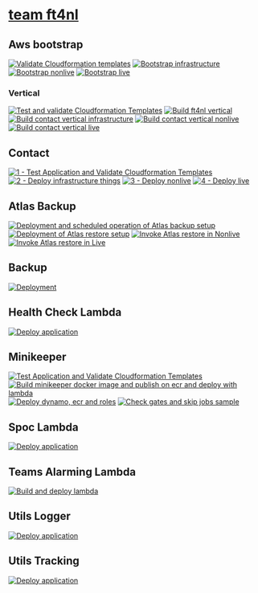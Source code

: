 # [team ft4nl](https://github.com/orgs/otto-ec/teams/ft4nl/repositories)

## Aws bootstrap
[![Validate Cloudformation templates](https://github.com/otto-ec/ft4nl_aws-bootstrap/actions/workflows/1-test-validate.yaml/badge.svg)](https://github.com/otto-ec/ft4nl_aws-bootstrap/actions/workflows/1-test-validate.yaml)
[![Bootstrap infrastructure](https://github.com/otto-ec/ft4nl_aws-bootstrap/actions/workflows/2-infrastructure.yaml/badge.svg)](https://github.com/otto-ec/ft4nl_aws-bootstrap/actions/workflows/2-infrastructure.yaml)
[![Bootstrap nonlive](https://github.com/otto-ec/ft4nl_aws-bootstrap/actions/workflows/3-nonlive.yaml/badge.svg)](https://github.com/otto-ec/ft4nl_aws-bootstrap/actions/workflows/3-nonlive.yaml)
[![Bootstrap live](https://github.com/otto-ec/ft4nl_aws-bootstrap/actions/workflows/4-live.yaml/badge.svg)](https://github.com/otto-ec/ft4nl_aws-bootstrap/actions/workflows/4-live.yaml)

### Vertical
[![Test and validate Cloudformation Templates](https://github.com/otto-ec/ft4nl_aws-bootstrap-vertical/actions/workflows/1-test-validate.yaml/badge.svg)](https://github.com/otto-ec/ft4nl_aws-bootstrap-vertical/actions/workflows/1-test-validate.yaml)
[![Build ft4nl vertical](https://github.com/otto-ec/ft4nl_aws-bootstrap-vertical/actions/workflows/2-ft4nl-vertical-infrastructure.yaml/badge.svg)](https://github.com/otto-ec/ft4nl_aws-bootstrap-vertical/actions/workflows/2-ft4nl-vertical-infrastructure.yaml)
[![Build contact vertical infrastructure](https://github.com/otto-ec/ft4nl_aws-bootstrap-vertical/actions/workflows/2-contact-vertical-infrastructure.yaml/badge.svg)](https://github.com/otto-ec/ft4nl_aws-bootstrap-vertical/actions/workflows/2-contact-vertical-infrastructure.yaml)
[![Build contact vertical nonlive](https://github.com/otto-ec/ft4nl_aws-bootstrap-vertical/actions/workflows/3-contact-vertical-nonlive.yaml/badge.svg)](https://github.com/otto-ec/ft4nl_aws-bootstrap-vertical/actions/workflows/3-contact-vertical-nonlive.yaml)
[![Build contact vertical live](https://github.com/otto-ec/ft4nl_aws-bootstrap-vertical/actions/workflows/4-contact-vertical-live.yaml/badge.svg)](https://github.com/otto-ec/ft4nl_aws-bootstrap-vertical/actions/workflows/4-contact-vertical-live.yaml)


## Contact
[![1 - Test Application and Validate Cloudformation Templates](https://github.com/otto-ec/ft4nl_contact_contact/actions/workflows/1-test.yaml/badge.svg)](https://github.com/otto-ec/ft4nl_contact_contact/actions/workflows/1-test.yaml)
[![2 - Deploy infrastructure things](https://github.com/otto-ec/ft4nl_contact_contact/actions/workflows/2-infrastructure.yaml/badge.svg)](https://github.com/otto-ec/ft4nl_contact_contact/actions/workflows/2-infrastructure.yaml)
[![3 - Deploy nonlive](https://github.com/otto-ec/ft4nl_contact_contact/actions/workflows/3-nonlive.yaml/badge.svg)](https://github.com/otto-ec/ft4nl_contact_contact/actions/workflows/3-nonlive.yaml)
[![4 - Deploy live](https://github.com/otto-ec/ft4nl_contact_contact/actions/workflows/4-live.yaml/badge.svg)](https://github.com/otto-ec/ft4nl_contact_contact/actions/workflows/4-live.yaml)

## Atlas Backup
[![Deployment and scheduled operation of Atlas backup setup](https://github.com/otto-ec/ft4nl_atlas_backup/actions/workflows/deploy-and-run-atlas-backup.yml/badge.svg)](https://github.com/otto-ec/ft4nl_atlas_backup/actions/workflows/deploy-and-run-atlas-backup.yml)
[![Deployment of Atlas restore setup](https://github.com/otto-ec/ft4nl_atlas_backup/actions/workflows/prepare-atlas-restore.yml/badge.svg)](https://github.com/otto-ec/ft4nl_atlas_backup/actions/workflows/prepare-atlas-restore.yml)
[![Invoke Atlas restore in Nonlive](https://github.com/otto-ec/ft4nl_atlas_backup/actions/workflows/run-atlas-restore-nonlive.yml/badge.svg)](https://github.com/otto-ec/ft4nl_atlas_backup/actions/workflows/run-atlas-restore-nonlive.yml)
[![Invoke Atlas restore in Live](https://github.com/otto-ec/ft4nl_atlas_backup/actions/workflows/run-atlas-restore-live.yml/badge.svg)](https://github.com/otto-ec/ft4nl_atlas_backup/actions/workflows/run-atlas-restore-live.yml)

## Backup 
[![Deployment](https://github.com/otto-ec/ft4nl_backup/actions/workflows/deploy.yml/badge.svg)](https://github.com/otto-ec/ft4nl_backup/actions/workflows/deploy.yml)

## Health Check Lambda
[![Deploy application](https://github.com/otto-ec/ft4nl_health-check-lambda/actions/workflows/deploy.yml/badge.svg)](https://github.com/otto-ec/ft4nl_health-check-lambda/actions/workflows/deploy.yml)

## Minikeeper
[![Test Application and Validate Cloudformation Templates](https://github.com/otto-ec/ft4nl_minikeeper/actions/workflows/1-test-validate.yml/badge.svg)](https://github.com/otto-ec/ft4nl_minikeeper/actions/workflows/1-test-validate.yml)
[![Build minikeeper docker image and publish on ecr and deploy with lambda](https://github.com/otto-ec/ft4nl_minikeeper/actions/workflows/3-build.yml/badge.svg)](https://github.com/otto-ec/ft4nl_minikeeper/actions/workflows/3-build.yml)
[![Deploy dynamo, ecr and roles](https://github.com/otto-ec/ft4nl_minikeeper/actions/workflows/2-dynamo-roles-ecr.yml/badge.svg)](https://github.com/otto-ec/ft4nl_minikeeper/actions/workflows/2-dynamo-roles-ecr.yml)
[![Check gates and skip jobs sample](https://github.com/otto-ec/ft4nl_minikeeper/actions/workflows/check-gates-sample.yml/badge.svg)](https://github.com/otto-ec/ft4nl_minikeeper/actions/workflows/check-gates-sample.yml)

## Spoc Lambda
[![Deploy application](https://github.com/otto-ec/ft4nl_spoc_lambda/actions/workflows/deploy.yml/badge.svg)](https://github.com/otto-ec/ft4nl_spoc_lambda/actions/workflows/deploy.yml)

## Teams Alarming Lambda
[![Build and deploy lambda](https://github.com/otto-ec/ft4nl_teams-alarming-lambda/actions/workflows/build.yaml/badge.svg)](https://github.com/otto-ec/ft4nl_teams-alarming-lambda/actions/workflows/build.yaml)

## Utils Logger
[![Deploy application](https://github.com/otto-ec/ft4nl_utils_logger/actions/workflows/deploy.yml/badge.svg)](https://github.com/otto-ec/ft4nl_utils_logger/actions/workflows/deploy.yml)

## Utils Tracking
[![Deploy application](https://github.com/otto-ec/ft4nl_utils_tracking/actions/workflows/deploy.yaml/badge.svg)](https://github.com/otto-ec/ft4nl_utils_tracking/actions/workflows/deploy.yaml)
